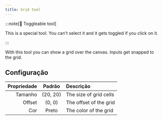 ```yaml
---
title: Grid tool
---
```


:::note[🔘 Toggleable tool]

This is a special tool.
You can't select it and it gets toggled if you click on it.

:::

With this tool you can show a grid over the canvas.
Inputs get snapped to the grid.

## Configuração

| Propriedade |            Padrão           | Descrição              |
| ----------: | :-------------------------: | :--------------------- |
|     Tamanho | (20, 20) | The size of grid cells |
|      Offset |  (0, 0)  | The offset of the grid |
|         Cor |            Preto            | The color of the grid  |
